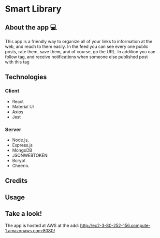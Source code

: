 # Smart Library

## About the app 💻

This app is a friendly way to organize all of your links to information at the web, and reach to them easily.
In the feed you can see every one public posts, rate them, save them, and of course, go the URL.
In addition you can follow tag, and receive notifications when someone else published post with this tag

## Technologies

### Client

- React
- Material UI
- Axios
- Jest

### Server

- Node.js,
- Express.js
- MongoDB
- JSONWEBTOKEN
- Bcrypt
- Cheerio.

## Credits

## Usage
## Take a look! 
The app is hosted at AWS at the add:
http://ec2-3-80-252-156.compute-1.amazonaws.com:8080/
